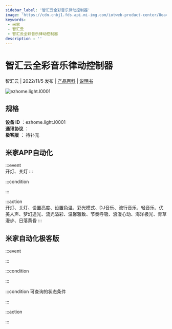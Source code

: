 ```yaml
---
sidebar_label: '智汇云全彩音乐律动控制器'
image: 'https://cdn.cnbj1.fds.api.mi-img.com/iotweb-product-center/8ea4f0067f8e9601132037402147195d_1666417602979.png?GalaxyAccessKeyId=AKVGLQWBOVIRQ3XLEW&Expires=9223372036854775807&Signature=IOYuJUYKmwrFQHq4KMwpvsY9RUk='
keywords: 
 - 米家
 - 智汇云
 - 智汇云全彩音乐律动控制器
description : ''
---
```

# 智汇云全彩音乐律动控制器

智汇云 | 2022/11/5 发布 | [产品百科](https://home.mi.com/webapp/content/baike/product/index.html?model=ezhome.light.l0001/) | [说明书](https://home.mi.com/views/introduction.html?model=ezhome.light.l0001&region=cn)

![ezhome.light.l0001](https://cdn.cnbj1.fds.api.mi-img.com/iotweb-product-center/8ea4f0067f8e9601132037402147195d_1666417602979.png?GalaxyAccessKeyId=AKVGLQWBOVIRQ3XLEW&Expires=9223372036854775807&Signature=IOYuJUYKmwrFQHq4KMwpvsY9RUk=)

## 规格  
> 
**设备 ID** ：ezhome.light.l0001  
**通讯协议** ：  
**极客版**  ： 待补充 


## 米家APP自动化  

:::event  
开灯、关灯
:::

:::condition  

:::

:::action   
开灯、关灯、设置亮度、设置色温、彩光模式、DJ音乐、流行音乐、轻音乐、优美人声、梦幻追光、流光溢彩、温馨雅致、节奏呼吸、浪漫心动、海洋极光、青草漫步、日落黄昏
:::

## 米家自动化极客版  

:::event  

:::

:::condition  

:::

:::condition 可查询的状态条件  

:::

:::action  

:::

        
